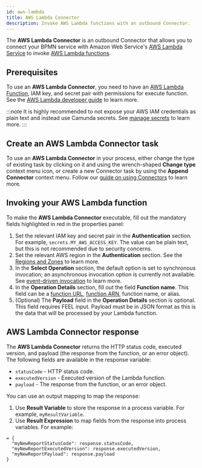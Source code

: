 ```yaml
---
id: aws-lambda
title: AWS Lambda Connector
description: Invoke AWS Lambda functions with an outbound Connector.
---
```


The **AWS Lambda Connector** is an outbound Connector that allows you to connect your BPMN service with Amazon Web Service's [AWS Lambda Service](https://aws.amazon.com/lambda/) to invoke [AWS Lambda functions](https://aws.amazon.com/lambda/).

## Prerequisites

To use an **AWS Lambda Connector**, you need to have an [AWS Lambda Function](https://docs.aws.amazon.com/lambda/latest/dg/welcome.html), IAM key, and secret pair with permissions for execute function. See the [AWS Lambda developer guide](https://docs.aws.amazon.com/lambda/latest/dg/lambda-permissions.html) to learn more.

:::note
It is highly recommended to not expose your AWS IAM credentials as plain text and instead use Camunda secrets. See [manage secrets](components/console/manage-clusters/manage-secrets.md) to learn more.
:::

## Create an AWS Lambda Connector task

To use an **AWS Lambda Connector** in your process, either change the type of existing task by clicking on it and using the wrench-shaped **Change type** context menu icon, or create a new Connector task by using the **Append Connector** context menu. Follow our [guide on using Connectors](/components/connectors/use-connectors/index.md) to learn more.

## Invoking your AWS Lambda function

To make the **AWS Lambda Connector** executable, fill out the mandatory fields highlighted in red in the properties panel:

1. Set the relevant IAM key and secret pair in the **Authentication** section. For example, `secrets.MY_AWS_ACCESS_KEY`. The value can be plain text, but this is not recommended due to security concerns.
2. Set the relevant AWS region in the **Authentication** section. See the [Regions and Zones](https://docs.aws.amazon.com/AWSEC2/latest/UserGuide/using-regions-availability-zones.html) to learn more.
3. In the **Select Operation** section, the default option is set to synchronous invocation; an asynchronous invocation
   option is currently not available.
   See [event-driven invocation](https://docs.aws.amazon.com/lambda/latest/dg/lambda-services.html#event-driven-invocation)
   to learn more.
4. In the **Operation Details** section, fill out the field **Function name**. This field can be a [function URL](https://docs.aws.amazon.com/lambda/latest/dg/lambda-urls.html?icmpid=docs_lambda_help), [function ARN](https://docs.aws.amazon.com/general/latest/gr/aws-arns-and-namespaces.html), function name, or alias.
5. (Optional) The **Payload** field in the **Operation Details** section is optional. This field requires FEEL input. Payload must be in JSON format as this is the data that will be processed by your Lambda function.

## AWS Lambda Connector response

The **AWS Lambda Connector** returns the HTTP status code, executed version, and payload (the response from the function, or an error object).
The following fields are available in the response variable:

- `statusCode` - HTTP status code.
- `executedVersion` - Executed version of the Lambda function.
- `payload` - The response from the function, or an error object.

You can use an output mapping to map the response:

1. Use **Result Variable** to store the response in a process variable. For example, `myResultVariable`.
2. Use **Result Expression** to map fields from the response into process variables. For example:

```
= {
  "myNewReportStatusCode": response.statusCode,
  "myNewReportExecutedVersion": response.executedVersion,
  "myNewReportPayload": response.payload
}
```
